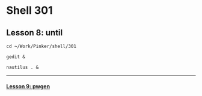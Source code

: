 # Shell 301
## Lesson 8: until

`cd ~/Work/Pinker/shell/301`

`gedit &`

`nautilus . &`
___



#### [Lesson 9: pwgen](https://github.com/inkVerb/pinker/blob/master/301-shell/Lesson-09.md)
